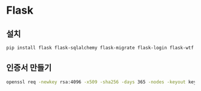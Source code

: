 # Flask

## 설치
```bash
pip install flask flask-sqlalchemy flask-migrate flask-login flask-wtf python-dotenv email-validator
```

## 인증서 만들기
```bash
openssl req -newkey rsa:4096 -x509 -sha256 -days 365 -nodes -keyout key.pem -out cert.pem
```
